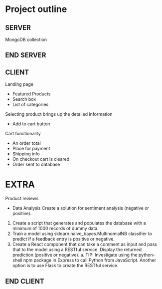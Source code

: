 # Project outline

## SERVER

MongoDB
collection

## END SERVER

## CLIENT

Landing page
- Featured Products
- Search box
- List of categories

Selecting product brings up the detailed information
- Add to cart button

Cart functionality
- An order total
- Place for payment
- Shipping info
- On checkout cart is cleared
- Order sent to database

# EXTRA
Product reviews
- Data Analysis
Create a solution for sentiment analysis (negative or positive).
1.	Create a script that generates and populates the database with a minimum of 1000 records of dummy data.
2.	Train a model using sklearn.naive_bayes.MultinomialNB classifier to predict if a feedback entry is positive or negative.
3.	Create a React component that can take a comment as input and pass that to the model using a RESTful service. Display the returned prediction (positive or negative).
a.	TIP: Investigate using the python-shell npm package in Express to call Python from JavaScript. Another option is to use Flask to create the RESTful service.


## END CLIENT
